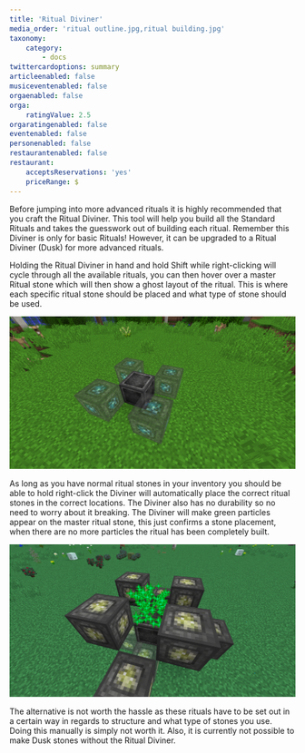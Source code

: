 ```yaml
---
title: 'Ritual Diviner'
media_order: 'ritual outline.jpg,ritual building.jpg'
taxonomy:
    category:
        - docs
twittercardoptions: summary
articleenabled: false
musiceventenabled: false
orgaenabled: false
orga:
    ratingValue: 2.5
orgaratingenabled: false
eventenabled: false
personenabled: false
restaurantenabled: false
restaurant:
    acceptsReservations: 'yes'
    priceRange: $
---
```


Before jumping into more advanced rituals it is highly recommended that you craft the Ritual Diviner. This tool will help you build all the Standard Rituals and takes the guesswork out of building each ritual. Remember this Diviner is only for basic Rituals! However, it can be upgraded to a Ritual Diviner (Dusk) for more advanced rituals.

Holding the Ritual Diviner in hand and hold Shift while right-clicking will cycle through all the available rituals, you can then hover over a master Ritual stone which will then show a ghost layout of the ritual. This is where each specific ritual stone should be placed and what type of stone should be used.

![](ritual%20outline.jpg)

As long as you have normal ritual stones in your inventory you should be able to hold right-click the Diviner will automatically place the correct ritual stones in the correct locations. The Diviner also has no durability so no need to worry about it breaking. The Diviner will make green particles appear on the master ritual stone, this just confirms a stone placement, when there are no more particles the ritual has been completely built.

![](ritual%20building.jpg)

The alternative is not worth the hassle as these rituals have to be set out in a certain way in regards to structure and what type of stones you use. Doing this manually is simply not worth it. Also, it is currently not possible to make Dusk stones without the Ritual Diviner. 

